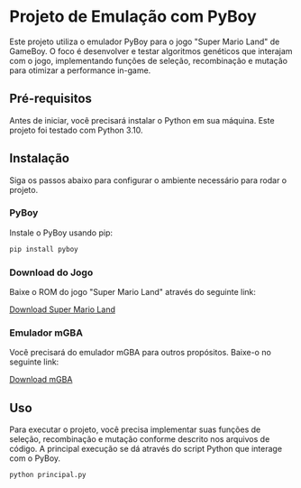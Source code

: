 # Projeto de Emulação com PyBoy

Este projeto utiliza o emulador PyBoy para o jogo "Super Mario Land" de GameBoy. O foco é desenvolver e testar algoritmos genéticos que interajam com o jogo, implementando funções de seleção, recombinação e mutação para otimizar a performance in-game.

## Pré-requisitos

Antes de iniciar, você precisará instalar o Python em sua máquina. Este projeto foi testado com Python 3.10.

## Instalação

Siga os passos abaixo para configurar o ambiente necessário para rodar o projeto.

### PyBoy

Instale o PyBoy usando pip:

```bash
pip install pyboy
```

### Download do Jogo

Baixe o ROM do jogo "Super Mario Land" através do seguinte link:

[Download Super Mario Land](https://www.emulatorgames.net/download/?rom=super-mario-land-jue-v11)

### Emulador mGBA

Você precisará do emulador mGBA para outros propósitos. Baixe-o no seguinte link:

[Download mGBA](https://mgba.io/downloads.html)

## Uso

Para executar o projeto, você precisa implementar suas funções de seleção, recombinação e mutação conforme descrito nos arquivos de código. A principal execução se dá através do script Python que interage com o PyBoy.

```bash
python principal.py
```
